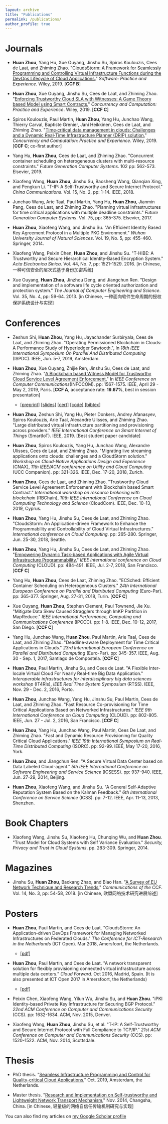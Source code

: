 ```yaml
---
layout: archive
title: "Publications"
permalink: /publications/
author_profile: true
---
```


Journals
======
- **Huan Zhou**, Yang Hu, Xue Ouyang, Jinshu Su, Spiros Koulouzis, Cees de Laat, and Zhiming Zhao. "[CloudsStorm: A Framework for Seamlessly Programming and Controlling Virtual Infrastructure Functions during the DevOps Lifecycle of Cloud Applications.](https://onlinelibrary.wiley.com/doi/full/10.1002/spe.2741)" _Software: Practice and Experience_. Wiley, 2019. [**CCF B**]

- **Huan Zhou**, Xue Ouyang, Jinshu Su, Cees de Laat, and Zhiming Zhao. "[Enforcing Trustworthy Cloud SLA with Witnesses: A Game Theory based Model using Smart Contracts.](https://onlinelibrary.wiley.com/doi/abs/10.1002/cpe.5511)" _Concurrency and Computation: Practice and Experience_. Wiley, 2019. [**CCF C**]

- Spiros Koulouzis, Paul Martin, **Huan Zhou**, Yang Hu, Junchao Wang, Thierry Carval, Baptiste Grenier, Jani Heikkinen, Cees de Laat, and Zhiming Zhao. "[Time‐critical data management in clouds: Challenges and a Dynamic Real‐Time Infrastructure Planner (DRIP) solution.](https://onlinelibrary.wiley.com/doi/pdf/10.1002/cpe.5269)" _Concurrency and Computation: Practice and Experience_. Wiley, 2019. [**CCF C**; co-first author]

- Yang Hu, **Huan Zhou**, Cees de Laat, and Zhiming Zhao. "Concurrent container scheduling on heterogeneous clusters with multi-resource constraints." _Future Generation Computer Systems_. 102 pp: 562-573. Elsevier, 2019.

- Xiaofeng Wang, **Huan Zhou**, Jinshu Su, Baosheng Wang, Qianqian Xing, and Pengkun Li. "T-IP: A Self-Trustworthy and Secure Internet Protocol." _China Communications_. Vol. 15, No. 2, pp: 1-14. IEEE, 2018.

- Junchao Wang, Arie Taal, Paul Martin, Yang Hu, **Huan Zhou**, Jianmin Pang, Cees de Laat, and Zhiming Zhao. "Planning virtual infrastructures for time critical applications with multiple deadline constraints." _Future Generation Computer Systems_. Vol. 75, pp: 365-375. Elsevier, 2017.

- **Huan Zhou**, Xiaofeng Wang, and Jinshu Su. "An Efficient Identity Based Key Agreement Protocol in a Multiple PKG Environment." _Wuhan University Journal of Natural Sciences_. Vol. 19, No. 5, pp: 455-460. Springer, 2014.

- Xiaofeng Wang, Peixin Chen, **Huan Zhou**, and Jinshu Su. "T-HIBE: A Trustworthy and Secure Hierarchical Identity-Based Encryption System." _Acta Electronica Sinica_. Vol. 44, No. 7, pp: 1521-1529. 2016. [in Chinese, 一种可信安全的层次式基于身份加密系统]

- Xue Ouyang, **Huan Zhou**, Jinzhou Deng, and Jiangchun Ren. "Design and implementation of a software life cycle oriented authorization and protection system." _The Journal of Computer Engineering and Science_. Vol. 35, No. 4, pp: 59-64. 2013. [in Chinese, 一种面向软件生命周期的授权保护系统设计与实现]


Conferences
======
- Zeshun Shi, **Huan Zhou**, Yang Hu, Jayachander Surbiryala, Cees de Laat, and Zhiming Zhao. "Operating Permissioned Blockchain in Clouds: A Performance Study of Hyperledger Sawtooth.", In _18th IEEE International Symposium On Parallel And Distributed Computing_ (ISPDC). IEEE, Jun. 5-7, 2019, Amsterdam.

- **Huan Zhou**, Xue Ouyang, Zhijie Ren, Jinshu Su, Cees de Laat, and Zhiming Zhao. "[A Blockchain based Witness Model for Trustworthy Cloud Service Level Agreement Enforcement.](http://zh9314.github.io/files/publications/preprints/infocom2019.pdf)" In _IEEE Conference on Computer Communications_(INFOCOM). pp: 1567-1575. IEEE, April 29 - May 2, 2019, Paris. [**CCF A**, acceptance rate: **19.67%**, best in session presentation]
	- [\[preprint\]](http://zh9314.github.io/files/publications/preprints/infocom2019.pdf) [\[slides\]](http://zh9314.github.io/files/slides/INFOCOMSlides.pdf) [\[cert\]](http://zh9314.github.io/files/certificates/info_Best_In_session_Presentation_Certificate.pdf) [\[code\]](https://github.com/zh9314/SmartContract4SLA/blob/master/SmartContracts4SLA.sol) [\[bibtex\]](http://zh9314.github.io/bibtex/infocom19) 

- **Huan Zhou**, Zeshun Shi, Yang Hu, Pieter Donkers, Andrey Afanasyev, Spiros Koulouzis, Arie Taal, Alexandre Ulisses, and Zhiming Zhao. "Large distributed virtual infrastructure partitioning and provisioning across providers." _IEEE International Conference on Smart Internet of Things_ (SmartIoT). IEEE, 2019. [Best student paper candidate]

- **Huan Zhou**, Spiros Koulouzis, Yang Hu, Junchao Wang, Alexandre Ulisses, Cees de Laat, and Zhiming Zhao. "Migrating live streaming applications onto clouds: challenges and a CloudStorm solution." _Workshop on Cloud-Native Applications Design and Experience_ (CNAX), _11th IEEE/ACM conference on Utility and Cloud Computing_ (UCC Companion). pp: 321-326. IEEE, Dec. 17-20, 2018, Zurich.

- **Huan Zhou**, Cees de Laat, and Zhiming Zhao. "Trustworthy Cloud Service Level Agreement Enforcement with Blockchain based Smart Contract." _International workshop on resource brokering with blockchain_ (RBChain), _10th IEEE International Conference on Cloud Computing Technology and Science_ (CloudCom). IEEE, Dec. 10-13, 2019, Cyprus.

- **Huan Zhou**, Yang Hu, Jinshu Su, Cees de Laat, and Zhiming Zhao. "CloudsStorm: An Application-driven Framework to Enhance the Programmability and Controllability of Cloud Virtual Infrastructures." _International conference on Cloud Computing_. pp: 265-280. Springer, Jun. 25-30, 2018, Seattle.

- **Huan Zhou**, Yang Hu, Jinshu Su, Cees de Laat, and Zhiming Zhao. "[Empowering Dynamic Task-based Applications with Agile Virtual Infrastructure Programmability.](http://zh9314.github.io/files/publications/preprints/IEEECloud18.pdf)" _IEEE International conference on Cloud Computing_ (CLOUD). pp: 484-491. IEEE, Jul. 2-7, 2018, San Francisco. [**CCF C**]

- Yang Hu, **Huan Zhou**, Cees de Laat, Zhiming Zhao. "ECSched: Efficient Container Scheduling on Heterogeneous Clusters." _24th International European Conference on Parallel and Distributed Computing_ (Euro-Par). pp: 365-377. Springer, Aug. 27-31, 2018, Turin. [**CCF C**]

- Xue Ouyang, **Huan Zhou**, Stephen Clement, Paul Townend, Jie Xu. "Mitigate Data Skew Caused Stragglers through ImKP Partition in MapReduce." _IEEE International Performance, Computing and Communications Conference_ (IPCCC). pp: 1-8. IEEE, Dec. 10-12, 2017, San Diego. [**CCF C**]

- Yang Hu, Junchao Wang, **Huan Zhou**, Paul Martin, Arie Taal, Cees de Laat, and Zhiming Zhao. "Deadline-aware Deployment for Time Critical Applications in Clouds." _23rd International European Conference on Parallel and Distributed Computing_ (Euro-Par). pp: 345-357. IEEE, Aug. 30 - Sep. 1, 2017, Santiago de Compostela. [**CCF C**]

- **Huan Zhou**, Paul Martin, Jinshu Su, and Cees de Laat. "A Flexible Inter-locale Virtual Cloud For Nearly Real-time Big Data Application." _Interoperable infrastructures for interdisciplinary big data sciences workshop_ (IT4RIs), _IEEE Real Time System Symposium_ (RTSS). IEEE, Nov. 29 - Dec. 2, 2016, Porto.

- **Huan Zhou**, Junchao Wang, Yang Hu, Jinshu Su, Paul Martin, Cees de Laat, and Zhiming Zhao. "Fast Resource Co-provisioning for Time Critical Applications Based on Networked Infrastructures." _IEEE 9th International Conference on Cloud Computing_ (CLOUD). pp: 802-805. IEEE, Jun. 27 - Jul. 2, 2016, San Francisco. [**CCF C**]

- **Huan Zhou**, Yang Hu, Junchao Wang, Paul Martin, Cees De Laat, and Zhiming Zhao. "Fast and Dynamic Resource Provisioning for Quality Critical Cloud Applications." _IEEE 19th International Symposium on Real-Time Distributed Computing_ (ISORC). pp: 92-99. IEEE, May 17-20, 2016, York.


- **Huan Zhou**, and Jiangchun Ren. "A Secure Virtual Data Center based on Data Labeled Cloud-agent." _5th IEEE International Conference on Software Engineering and Service Science_ (ICSESS). pp: 937-940. IEEE, Jun. 27-29, 2014, Beijing.

- **Huan Zhou**, Xiaofeng Wang, and Jinshu Su. "A General Self-Adaptive Reputation System Based on the Kalman Feedback." _6th International Conference on Service Science_ (ICSS). pp: 7-12. IEEE, Apr. 11-13, 2013, Shenzhen.



Book Chapters
======
- Xiaofeng Wang, Jinshu Su, Xiaofeng Hu, Chunqing Wu, and **Huan Zhou**. "Trust Model for Cloud Systems with Self Variance Evaluation." _Security, Privacy and Trust in Cloud Systems_. pp. 283-309. Springer, 2014.

Magazines
======
- Jinshu Su, **Huan Zhou**, Baokang Zhao, and Biao Han. "[A Survey of EU Network Technique and Research Trends.](https://www.ccf.org.cn/c/2018-03-16/623919.shtml)" _Communications of the CCF_. Vol. 14, No. 3, pp: 54-58, 2018. [in Chinese, 欧盟网络技术研究进展综述]

Posters
======
- **Huan Zhou**, Paul Martin, and Cees de Laat. "CloudsStorm: An Application-driven DevOps Framework for Managing Networked Infrastructures on Federated Clouds." _The Conference for ICT-Research in the Netherlands_ (ICT Open). Mar 2018, Amersfoort, the Netherlands.
	- [\[pdf\]](http://zh9314.github.io/files/publications/posters/ictopen18.pdf)

- **Huan Zhou**, Paul Martin, and Cees de Laat. "A network transparent solution for flexibly provisioning connected virtual infrastructure across multiple data centers." _Cloud Forward_. Oct 2016, Madrid, Spain. (It is also presented at ICT Open 2017 in Amersfoort, the Netherlands)
	- [\[pdf\]](http://zh9314.github.io/files/publications/posters/ictopen17.pdf)

- Peixin Chen, Xiaofeng Wang, Yilun Wu, Jinshu Su, and **Huan Zhou**. "iPKI Identity-based Private Key Infrastructure for Securing BGP Protocol." _22nd ACM Conference on Computer and Communications Security_ (CCS). pp: 1632-1634. ACM, Nov. 2015, Denver.

- Xiaofeng Wang, **Huan Zhou**, Jinshu Su, et al. "T-IP: A Self-Trustworthy and Secure Internet Protocol with Full Compliance to TCP/IP." _21st ACM Conference on Computer and Communications Security_ (CCS). pp: 1520-1522. ACM, Nov. 2014, Scottsdale.



Thesis
======

- PhD thesis. "[Seamless Infrastructure Programming and Control for Quality-critical Cloud Applications.](http://hdl.handle.net/11245.1/a43b5a0b-959b-4260-92ef-4a2c3916e20c)" Oct. 2019, Amsterdam, the Netherlands. 


- Master thesis. "[Research and Implementation on Self-trustworthy and Lightweight Network Transport Mechanism.](https://kns.cnki.net/KCMS/detail/detail.aspx?dbcode=CMFD&dbname=CMFD201701&filename=1016921733.nh&v=MTY0NjR1eFlTN0RoMVQzcVRyV00xRnJDVVJMT2ZZT2RtRkNyaFY3dk5WRjI2R0xxNkg5YlBySkViUElSOGVYMUw=)" Nov. 2014, Changsha, China. [in Chinese, 轻量级的网络自信任传输机制研究与实现]




You can also find my articles on [my Google Scholar profile](https://scholar.google.nl/citations?user=MPCBlq4AAAAJ&hl=en)

